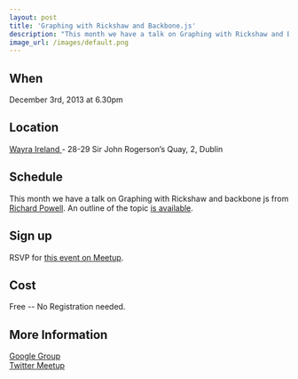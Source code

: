 ```yaml
---
layout: post
title: 'Graphing with Rickshaw and Backbone.js'
description: "This month we have a talk on Graphing with Rickshaw and Backbone.js from Richard Powell."
image_url: /images/default.png
---
```


## When
December 3rd, 2013 at 6.30pm

## Location
[ Wayra Ireland ]( http://ie.wayra.org/en/academia/dublin) - 28-29 Sir John Rogerson’s Quay, 2, Dublin

## Schedule

This month we have a talk on Graphing with Rickshaw and backbone js from [Richard Powell](https://twitter.com/byrichardpowell). An outline of the topic [is available](https://blog.serverdensity.com/building-js-graphs-using-backbone-and-rickshaw/).

## Sign up

RSVP for [this event on Meetup](http://www.meetup.com/DublinJS/events/134903872/).

## Cost
Free -- No Registration needed.

## More Information 
[ Google Group ](https://groups.google.com/group/dublinjs)  
[ Twitter ](http://twitter.com/#!/dublinjs)
[ Meetup ](http://www.meetup.com/DublinJS/)